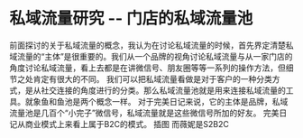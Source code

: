 # 私域流量研究 -- 门店的私域流量池

前面探讨的关于私域流量的概念，我认为在讨论私域流量的时候，首先界定清楚私域流量的“主体”是很重要的。我们从一个品牌的视角讨论私域流量与从一家门店的角度讨论私域流量，看上去都是在讲微信号、朋友圈等等一系列的操作方法，但细节之处肯定有很大的不同。
我们可以把私域流量看做是对于客户的一种分类方式，是从社交连接的角度进行的分类。那么私域流量池就是用来连接私域流量的工具。就象鱼和鱼池是两个概念一样。
对于完美日记来说，它的主体是品牌，私域流量池是几百个“小完子”微信号，私域流量就是这些微信号所加的好友。
完美日记从商业模式上来看上属于B2C的模式。
插图
而薇妮是S2B2C